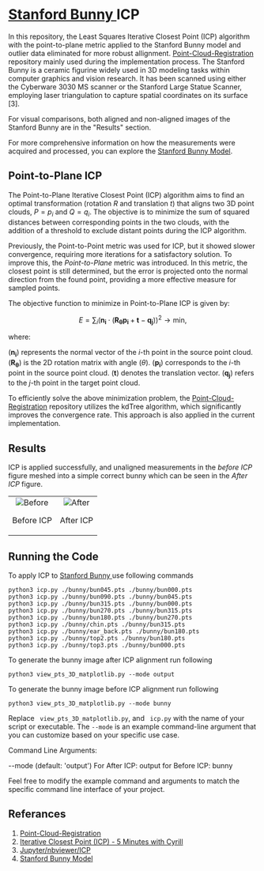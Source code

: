 # <a href="http://graphics.stanford.edu/data/3Dscanrep/"> Stanford Bunny </a> ICP

In this repository, the Least Squares Iterative Closest Point (ICP) algorithm with the point-to-plane metric applied to the Stanford Bunny model and outlier data eliminated for more robust allignment. <a href="https://github.com/ReillyBova/Point-Cloud-Registration/tree/master">Point-Cloud-Registration</a> repository mainly used during the implementation process. 
The Stanford Bunny is a ceramic figurine widely used in 3D modeling tasks within computer graphics and vision research. It has been scanned using either the Cyberware 3030 MS scanner or the Stanford Large Statue Scanner, employing laser triangulation to capture spatial coordinates on its surface [3].

For visual comparisons,  both aligned and non-aligned images of the Stanford Bunny are in the "Results" section.

For more comprehensive information on how the measurements were acquired and processed, you can explore the <a href="http://graphics.stanford.edu/data/3Dscanrep/">Stanford Bunny Model</a>.



## Point-to-Plane ICP

The Point-to-Plane Iterative Closest Point (ICP) algorithm aims to find an optimal transformation (rotation $R$ and translation $t$) that aligns two 3D point clouds, $P={p_i}$ and $Q={q_i}$. The objective is to minimize the sum of squared distances between corresponding points in the two clouds, with the addition of a threshold to exclude distant points during the ICP algorithm.

Previously, the Point-to-Point metric was used for ICP, but it showed slower convergence, requiring more iterations for a satisfactory solution. To improve this, the *Point-to-Plane* metric was introduced. In this metric, the closest point is still determined, but the error is projected onto the normal direction from the found point, providing a more effective measure for sampled points.

The objective function to minimize in Point-to-Plane ICP is given by:

$$E = \sum_i \left(\mathbf{n_i} \cdot \left(\mathbf{R_\theta} \mathbf{p_i} + \mathbf{t} - \mathbf{q_j}\right)\right)^2 \rightarrow \mathrm{min},$$

where:

$(\mathbf{n_i})$ represents the normal vector of the $i$-th point in the source point cloud.
$(\mathbf{R_\theta})$ is the 2D rotation matrix with angle $(\theta)$.
$(\mathbf{p_i})$ corresponds to the $i$-th point in the source point cloud.
$(\mathbf{t})$ denotes the translation vector.
$(\mathbf{q_j})$ refers to the $j$-th point in the target point cloud.

To efficiently solve the above minimization problem, the <a href="https://github.com/ReillyBova/Point-Cloud-Registration/tree/master">Point-Cloud-Registration</a> repository utilizes the kdTree algorithm, which significantly improves the convergence rate. This approach is also applied in the current implementation.




## Results

ICP is applied successfully, and unaligned measurements in the *before ICP* figure  meshed into a simple correct bunny which can be seen in the *After ICP* figure.

<table>
  <tr>
    <td align="center">
      <img src="https://github.com/baturalpguven/Stanford_Bunny_ICP/assets/77858949/aa91c3cf-4a26-4d56-90f9-526bd6351844" alt="Before" >
      <p>Before ICP</p>
    </td>
    <td align="center">
      <img src=https://github.com/baturalpguven/Stanford_Bunny_ICP/assets/77858949/2a69f220-448b-4bff-b03d-23a137a9df61" alt="After" >
      <p>After ICP</p>
    </td>
  </tr>
</table>


## Running the Code
To apply ICP to <a href="http://graphics.stanford.edu/data/3Dscanrep/"> Stanford Bunny </a> use following commands

```
python3 icp.py ./bunny/bun045.pts ./bunny/bun000.pts
python3 icp.py ./bunny/bun090.pts ./bunny/bun045.pts
python3 icp.py ./bunny/bun315.pts ./bunny/bun000.pts
python3 icp.py ./bunny/bun270.pts ./bunny/bun315.pts
python3 icp.py ./bunny/bun180.pts ./bunny/bun270.pts
python3 icp.py ./bunny/chin.pts ./bunny/bun315.pts
python3 icp.py ./bunny/ear_back.pts ./bunny/bun180.pts
python3 icp.py ./bunny/top2.pts ./bunny/bun180.pts
python3 icp.py ./bunny/top3.pts ./bunny/bun000.pts

```

To generate the bunny image after ICP alignment run following

```
python3 view_pts_3D_matplotlib.py --mode output
```

To generate the bunny image before ICP alignment run following
```
python3 view_pts_3D_matplotlib.py --mode bunny
```


Replace ` view_pts_3D_matplotlib.py`, and ` icp.py` with the name of your script or executable. The `--mode` is an example command-line argument that you can customize based on your specific use case.

Command Line Arguments:

--mode <str> (default: 'output')
    For After ICP: output for Before ICP: bunny


Feel free to modify the example command and arguments to match the specific command line interface of your project.



## Referances

1. <a href="https://github.com/ReillyBova/Point-Cloud-Registration/tree/master"> Point-Cloud-Registration </a>
2. <a href="https://www.youtube.com/watch?v=QWDM4cFdKrE"> Iterative Closest Point (ICP) - 5 Minutes with Cyrill </a>
3. <a href="https://nbviewer.org/github/niosus/notebooks/blob/master/icp.ipynb"> Jupyter/nbviewer/ICP </a>
4. <a href="http://graphics.stanford.edu/data/3Dscanrep/">Stanford Bunny Model</a>








